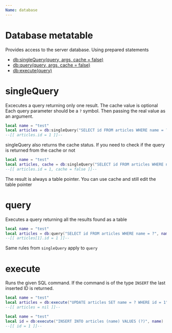 ```yaml
---
Name: database
---
```


# Database metatable

Provides access to the server database. Using prepared statements

* [db:singleQuery(query, args, cache = false)](#singlequery)
* [db:query(query, args, cache = false)](#query)
* [db:execute(query)](#execute)

# singleQuery

Excecutes a query returning only one result. The cache value is optional
Each query parameter should be a `?` symbol. Then passing the real value as an argument.

```lua
local name = "test"
local articles = db:singleQuery("SELECT id FROM articles WHERE name = ?", name, false)
--[[ articles.id = 1 ]]--
```

singleQuery also returns the cache status. If you need to check if the query is returned from the cache or not

```lua
local name = "test"
local articles, cache = db:singleQuery("SELECT id FROM articles WHERE name = ?", name, false)
--[[ articles.id = 1, cache = false ]]--
```

The result is always a table pointer. You can use cache and still edit the table pointer

# query

Executes a query returning all the results found as a table

```lua
local name = "test"
local articles = db:query("SELECT id FROM articles WHERE name = ?", name, false)
--[[ articles[1].id = 1 ]]--
```

Same rules from `singleQuery` apply to `query`

# execute

Runs the given SQL command. If the command is of the type `INSERT` the last inserted ID is returned.

```lua
local name = "test"
local articles = db:execute("UPDATE articles SET name = ? WHERE id = 1", name)
--[[ articles = nil ]]--
```

```lua
local name = "test"
local id = db:execute("INSERT INTO articles (name) VALUES (?)", name)
--[[ id = 1 ]]--
```